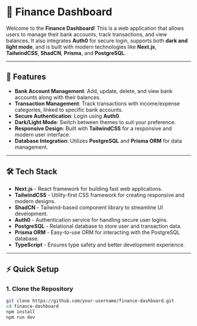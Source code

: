 # 🏦 **Finance Dashboard**

Welcome to the **Finance Dashboard**! This is a web application that allows users to manage their bank accounts, track transactions, and view balances. It also integrates **Auth0** for secure login, supports both **dark and light mode**, and is built with modern technologies like **Next.js**, **TailwindCSS**, **ShadCN**, **Prisma**, and **PostgreSQL**.

---

## 🚀 **Features**

- **Bank Account Management**: Add, update, delete, and view bank accounts along with their balances.
- **Transaction Management**: Track transactions with income/expense categories, linked to specific bank accounts.
- **Secure Authentication**: Login using **Auth0**.
- **Dark/Light Mode**: Switch between themes to suit your preference.
- **Responsive Design**: Built with **TailwindCSS** for a responsive and modern user interface.
- **Database Integration**: Utilizes **PostgreSQL** and **Prisma ORM** for data management.

---

## 🛠 **Tech Stack**

- **Next.js** - React framework for building fast web applications.
- **TailwindCSS** - Utility-first CSS framework for creating responsive and modern designs.
- **ShadCN** - Tailwind-based component library to streamline UI development.
- **Auth0** - Authentication service for handling secure user logins.
- **PostgreSQL** - Relational database to store user and transaction data.
- **Prisma ORM** - Easy-to-use ORM for interacting with the PostgreSQL database.
- **TypeScript** - Ensures type safety and better development experience.

---

## ⚡️ **Quick Setup**

### 1. Clone the Repository

```bash
git clone https://github.com/your-username/finance-dashboard.git
cd finance-dashboard
npm install
npm run dev 
